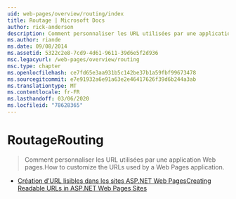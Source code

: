```yaml
---
uid: web-pages/overview/routing/index
title: Routage | Microsoft Docs
author: rick-anderson
description: Comment personnaliser les URL utilisées par une application Web pages.
ms.author: riande
ms.date: 09/08/2014
ms.assetid: 5322c2e8-7cd9-4d61-9611-39d6e5f2d936
msc.legacyurl: /web-pages/overview/routing
msc.type: chapter
ms.openlocfilehash: ce7fd65e3aa931b5c142be37b1a59fbf99673478
ms.sourcegitcommit: e7e91932a6e91a63e2e46417626f39d6b244a3ab
ms.translationtype: MT
ms.contentlocale: fr-FR
ms.lasthandoff: 03/06/2020
ms.locfileid: "78628365"
---
```

# <a name="routing"></a><span data-ttu-id="bc2d8-103">Routage</span><span class="sxs-lookup"><span data-stu-id="bc2d8-103">Routing</span></span>

> <span data-ttu-id="bc2d8-104">Comment personnaliser les URL utilisées par une application Web pages.</span><span class="sxs-lookup"><span data-stu-id="bc2d8-104">How to customize the URLs used by a Web Pages application.</span></span>

- [<span data-ttu-id="bc2d8-105">Création d’URL lisibles dans les sites ASP.NET Web Pages</span><span class="sxs-lookup"><span data-stu-id="bc2d8-105">Creating Readable URLs in ASP.NET Web Pages Sites</span></span>](creating-readable-urls-in-aspnet-web-pages-sites.md)
